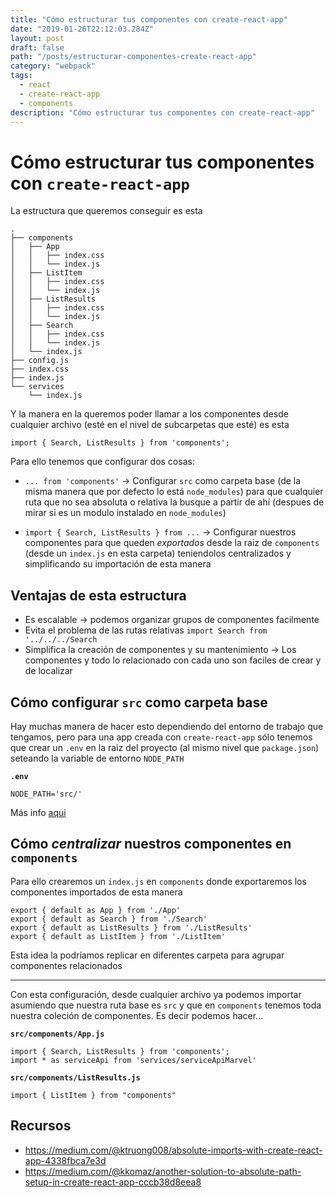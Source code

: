 ```yaml
---
title: "Cómo estructurar tus componentes con create-react-app"
date: "2019-01-26T22:12:03.284Z"
layout: post
draft: false
path: "/posts/estructurar-componentes-create-react-app"
category: "webpack"
tags:
  - react
  - create-react-app
  - components
description: "Cómo estructurar tus componentes con create-react-app"
---
```


# Cómo estructurar tus componentes con `create-react-app`

La estructura que queremos conseguir es esta 

```
.
├── components
│   ├── App
│   │   ├── index.css
│   │   └── index.js
│   ├── ListItem
│   │   ├── index.css
│   │   └── index.js
│   ├── ListResults
│   │   ├── index.css
│   │   └── index.js
│   ├── Search
│   │   ├── index.css
│   │   └── index.js
│   └── index.js
├── config.js
├── index.css
├── index.js
└── services
    └── index.js
```

Y la manera en la queremos poder llamar a los componentes desde cualquier archivo (esté en el nivel de subcarpetas que esté) es esta

```
import { Search, ListResults } from 'components';
```

Para ello tenemos que configurar dos cosas:

- `... from 'components'` → Configurar `src` como carpeta base (de la misma manera que por defecto lo está `node_modules`) para que cualquier ruta que no sea absoluta o relativa la busque a partir de ahí (despues de mirar si es un modulo instalado en `node_modules`)

- `import { Search, ListResults } from ...` → Configurar nuestros componentes para que queden _exportados_ desde la raiz de `components` (desde un `index.js` en esta carpeta) teniendolos centralizados y simplificando su importación de esta manera

## Ventajas de esta estructura

- Es escalable → podemos organizar grupos de componentes facilmente
- Evita el problema de las rutas relativas `import Search from '../../../Search`
- Simplifica la creación de componentes y su mantenimiento → Los componentes y todo lo relacionado con cada uno son faciles de crear y de localizar

## Cómo configurar `src` como carpeta base

Hay muchas manera de hacer esto dependiendo del entorno de trabajo que tengamos, pero para una app creada con `create-react-app` sólo tenemos que crear un `.env` en la raiz del proyecto (al mismo nivel que `package.json`) seteando la variable de entorno `NODE_PATH`

**`.env`**
```
NODE_PATH='src/'
```

Más info [aqui](https://medium.com/@ktruong008/absolute-imports-with-create-react-app-4338fbca7e3d)

## Cómo _centralizar_ nuestros componentes en `components`

Para ello crearemos un `index.js` en `components` donde exportaremos los componentes importados de esta manera

```
export { default as App } from './App'
export { default as Search } from './Search'
export { default as ListResults } from './ListResults'
export { default as ListItem } from './ListItem'
```

Esta idea la podríamos replicar en diferentes carpeta para agrupar componentes relacionados

---

Con esta configuración, desde cualquier archivo ya podemos importar asumiendo que nuestra ruta base es `src` y que en `components` tenemos toda nuestra coleción de componentes. Es decir podemos hacer...

**`src/components/App.js`**
```
import { Search, ListResults } from 'components';
import * as serviceApi from 'services/serviceApiMarvel'
```

**`src/components/ListResults.js`**
```
import { ListItem } from "components"
```


## Recursos

- <https://medium.com/@ktruong008/absolute-imports-with-create-react-app-4338fbca7e3d>
- <https://medium.com/@kkomaz/another-solution-to-absolute-path-setup-in-create-react-app-cccb38d8eea8>